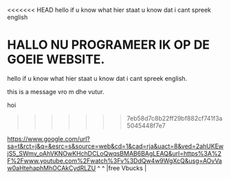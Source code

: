 <<<<<<< HEAD
hello if u know what hier staat u know dat i cant spreek english

HALLO NU PROGRAMEER IK OP DE GOEIE WEBSITE.
=======
hello if u know what hier staat u know dat i cant spreek english.

this is a message vro m dhe vutur.

hoi
>>>>>>> 7eb58d7c8b22ff29bf882cf741f3a5045448f7e7

https://www.google.com/url?sa=t&rct=j&q=&esrc=s&source=web&cd=1&cad=rja&uact=8&ved=2ahUKEwjS5_SWmv_oAhVKNOwKHchDCLoQwqsBMAB6BAgLEAQ&url=https%3A%2F%2Fwww.youtube.com%2Fwatch%3Fv%3DdQw4w9WgXcQ&usg=AOvVaw0aHtehaphMhOCAkCydRLZU
^            ^
|free Vbucks |